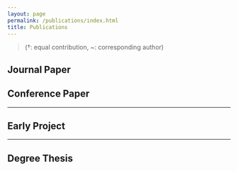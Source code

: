 ```yaml
---
layout: page
permalink: /publications/index.html
title: Publications
---
```


> (†: equal contribution, ~: corresponding author)

## Journal Paper



## Conference Paper




---

## Early Project





---

## Degree Thesis


<br>

<br>